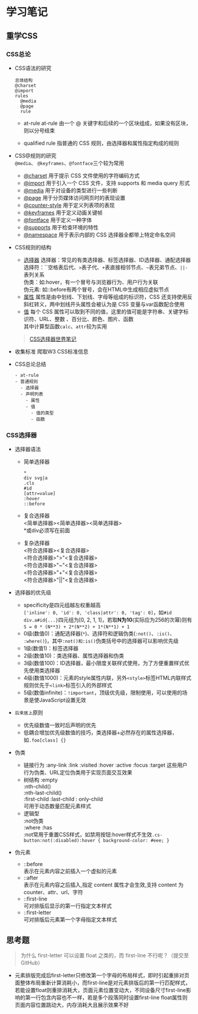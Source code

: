 # 学习笔记

## 重学CSS

### CSS总论

- CSS语法的研究

  ```
  总体结构
  @charset
  @import
  rules
    @media
    @page
    rule

  ```

  - at-rule
    at-rule 由一个 @ 关键字和后续的一个区块组成，如果没有区块，则以分号结束  

  - qualified rule
    指普通的 CSS 规则，由选择器和属性指定构成的规则  

- CSS@规则的研究  
  `@media`、 `@keyframes`、`@fontface`三个较为常用
  - [@charset](https://www.w3.org/TR/css-syntax-3/@charset)
  用于提示 CSS 文件使用的字符编码方式  
  - [@import](https://www.w3.org/TR/css-syntax-3/@import)
  用于引入一个 CSS 文件，支持 supports 和 media query 形式
  - [@media](https://www.w3.org/TR/css-cascade-4/@media)
  用于对设备的类型进行一些判断  
  - [@page](https://www.w3.org/TR/css3-conditional/@page)
  用于分页媒体访问网页时的表现设置  
  - [@counter-style](https://www.w3.org/TR/css-page-3/@counter-style)
  用于定义列表项的表现  
  - [@keyframes](https://www.w3.org/TR/css-counter-styles-3@keyframes)
  用于定义动画关键帧  
  - [@fontface](https://www.w3.org/TR/css-animations-1/@fontface)
  用于定义一种字体  
  - [@supports](https://www.w3.org/TR/css-fonts-3/@supports)
  用于检查环境的特性  
  - [@namespace](https://www.w3.org/TR/css3-conditional/@namespace)
  用于表示内部的 CSS 选择器全都带上特定命名空间  
  
- CSS规则的结构
  - [选择器](https://www.w3.org/TR/selectors-4/)
  选择器：常见的有类选择器、标签选择器、ID选择器、通配选择器  
  选择符：``空格表后代、`>`表子代、`+`表直接相邻节点、`~`表兄弟节点、`||-`表列关系  
  伪类：如:hover，有一个冒号与浏览器行为、用户行为关联  
  伪元素: 如::before有两个冒号，会在HTML中生成相应虚拟节点  
  - [属性](https://www.w3.org/TR/css-variables/)
  属性是由中划线、下划线、字母等组成的标识符，CSS 还支持使用反斜杠转义，两中划线开头属性会被认为是 CSS 变量与var函数配合使用  
  - [值](https://www.w3.org/TR/css-values-4/)
  每个 CSS 属性可以取到不同的值，这里的值可能是字符串、关键字标识符、URL、整数 、百分比、颜色、图片、函数  
  其中计算型函数`calc`、`attr`较为实用
  > [CSS选择器世界笔记](https://www.yuque.com/dwqyun/learn/ybag5p)
  
- 收集标准
  爬取W3 CSS标准信息
  
- CSS总论总结

  ```
  - at-rule
  - 普通规则
    - 选择器
    - 声明列表
      - 属性
      - 值
        - 值的类型
        - 函数
  ```

### CSS选择器

- 选择器语法
  - 简单选择器

    ```
    *
    div svg|a
    .cls
    #id
    [attr=value]
    :hover
    ::before
    ```

  - 复合选择器  
  <简单选择器><简单选择器><简单选择器>  
  *或div必须写在前面  
  - 复杂选择器  
  <符合选择器><复合选择器>  
  <符合选择器>">"<复合选择器>  
  <符合选择器>"~"<复合选择器>  
  <符合选择器>"+"<复合选择器>  
  <符合选择器>"||"<复合选择器>  
  
- 选择器的优先级
  - specificity是四元组越左权重越高  
  `['inline': 0, 'id': 0, 'class|attr': 0, 'tag': 0]`，如`#id div.a#id{...}`四元组为[0, 2, 1, 1]，若取**N为10**(实际应为256的次幂)则有`S = 0 * (N**3) + 2*(N**2) + 1*(N**1) + 1`
  - 0级(数值0)：通配选择器(`*`)、选择符和逻辑伪类(`:not()`、`:is()`、 `:where()`)，其中`:not()和:is()`伪类括号中的选择器可以影响优先级  
  - 1级(数值1)：标签选择器  
  - 2级(数值10)：类选择器、属性选择器和伪类  
  - 3级(数值100)：ID选择器，最小限度关联样式使用，为了方便重置样式优先使用类选择器  
  - 4级(数值1000)：元素的style属性内联，另外`<style>`标签HTML内联样式规则优先于`<link>`标签引入的外部样式  
  - 5级(数值infinite)：`!important`，顶级优先级，限制使用，可以使用的场景是使JavaScript设置无效  
- `后来居上`原则
  - 优先级数值一致时后声明的优先  
  - 低耦合增加优先级数值的技巧，类选择器+必然存在的属性选择器，如`.foo[class] {}`  
  
- 伪类
  - 链接行为
  :any-link
  :link :visited
  :hover
  :active
  :focus
  :target
  这些用户行为伪类、URL定位伪类用于实现页面交互效果  
  - 树结构
  :empty  
  :nth-child()  
  :nth-last-child()  
  :first-child :last-child : only-child  
  可用于动态数量匹配元素样式  
  - 逻辑型  
  :not伪类  
  :where :has  
  :not常用于重置CSS样式，如禁用按钮:hover样式不生效`.cs-button:not(:disabled):hover { background-color: #eee; }`  
  
- 伪元素
  - ::before  
  表示在元素内容之前插入一个虚拟的元素  
  - ::after  
  表示在元素内容之后插入,指定 content 属性才会生效,支持 content 为 counter、attr、url、字符
  - ::first-line  
  可对排版后显示的第一行指定文本样式
  - ::first-letter  
  可对排版后元素第一个字母指定文本样式

## 思考题

> 为什么 first-letter 可以设置 float 之类的，而 first-line 不行呢？（提交至 GitHub）

- 元素排版完成后first-letter只修改第一个字母的布局样式，即时引起重排对页面整体布局重新计算消耗小，而first-line是对元素排版后的第一行匹配样式，若能设置float则重排消耗大，页面元素位置变动大，不同设备尺寸first-line影响的第一行包含内容也不一样，若是多个段落同时设置first-line float属性则页面内容位置跳动大，内存消耗大且展示效果不好

